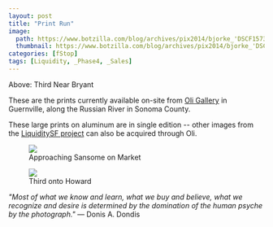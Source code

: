 ```yaml
---
layout: post
title: "Print Run"
image:
  path: https://www.botzilla.com/blog/archives/pix2014/bjorke_'DSCF1573.jpg
  thumbnail: https://www.botzilla.com/blog/archives/pix2014/bjorke_'DSCF1573.jpg
categories: [fStop]
tags: [Liquidity, _Phase4, _Sales]
---
```


<figcaption>Above: Third Near Bryant</figcaption>

These are the prints currently available on-site from
<a href="https://www.oligallery.com/">Oli Gallery</a> in Guernville, along the Russian River in Sonoma County.

These large prints on aluminum are in single edition -- other images from the <a href="/liquiditysf/">LiquiditySF project</a> can also be acquired through Oli.

<!--more-->
<figure class="align-center">
<img src="https://www.botzilla.com/blog/archives/pix2014/bjorke_PICS2041.jpg">
<figcaption>Approaching Sansome on Market</figcaption>
</figure>

<figure class="align-center">
<img src="https://www.botzilla.com/blog/archives/pix2014/bjorke_DSCF5667.jpg">
<figcaption>Third onto Howard</figcaption>
</figure>

<i>"Most of what we know and learn, what we buy and believe, what we recognize and desire is determined by the domination of the human psyche by the photograph."</i> &mdash; Donis A. Dondis




